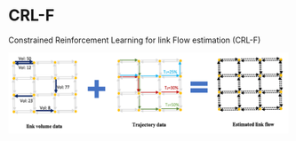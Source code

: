# CRL-F
Constrained Reinforcement Learning for link Flow estimation (CRL-F)

![Alt text](https://github.com/miner-zhong/IRL-F/blob/master/img/ProblemDefinition.png)

